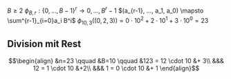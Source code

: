 $B \geq 2$ $\phi_{B,r}: \{0, ..., B-1\}^r \to {0, ..., B^r-1}$
$(a_{r-1}, ..., a_1, a_0) \mapsto \sum^{r-1}_{i=0}a_i B^i$
$\phi_{10, 3}((0, 2, 3)) = 0\cdot 10^2 +2 \cdot 10^1 + 3\cdot 10^0 = 23$

## Division mit Rest

$$\begin{align}
&n=23 \qquad &B=10 \qquad &123 = 12 \cdot 10 &+ 3\\
&&& 12 = 1 \cdot 10 &+2\\
&&& 1 = 0 \cdot 10 &+ 1
\end{align}$$
